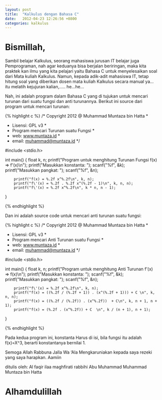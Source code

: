 ```yaml
---
layout: post
title:  "Kalkulus dengan Bahasa C"
date:   2012-04-23 12:26:56 +0800
categories: kalkulus
---
```


# Bismillah,

Sambil belajar Kalkulus, seorang mahasiswa jurusan IT belajar juga Pemprograman, nah agar keduanya bisa berjalan beriringan, maka kita praktek kan ilmu yang kita pelajari yaitu Bahasa C untuk menyelesaikan soal dari Mata kuliah Kalkulus. Namun, kepada adik-adit mahasiswa IT, tetap hitung soal yang diberikan dosen mata kuliah Kalkulus secara manual ya... itu melatih kejujuran kalian,..... he...he...

Nah, ini adalah program dalam Bahasa C yang di tujukan untuk mencari turunan dari suatu fungsi dan anti turunannya. Berikut ini source dari program untuk mencari turunan:

{% highlight c %}
/* Copyright 2012 @ Muhammad Muntaza bin Hatta *
 * Lisensi: GPL v3                             *
 * Program mencari Turunan suatu Fungsi        *
 * web: www.muntaza.id                  *
 * email: muhammad@muntaza.id                 */


#include <stdio.h>

int main() {
        float k, n;
        printf("Program untuk menghitung Turunan Fungsi f(x) => f\'(x)\n");
        printf("Masukkan konstanta: ");
        scanf("%f", &k);
        printf("Masukkan pangkat: ");
        scanf("%f", &n);

        printf("f(x) = %.2f x^%.2f\n", k, n);
        printf("f\'(x) = %.2f . %.2f x^(%.2f - 1)\n", k, n, n);
        printf("f\'(x) = %.2f x^%.2f\n", k * n, n - 1);
}

{% endhighlight %}

Dan ini adalah source code untuk mencari anti turunan suatu fungsi:

{% highlight c %}
/* Copyright 2012 @ Muhammad Muntaza bin Hatta *
 * Lisensi: GPL v3                             *
 * Program mencari Anti Turunan suatu Fungsi   *
 * web: www.muntaza.id                  *
 * email: muhammad@muntaza.id                 */


#include <stdio.h>

int main() {
        float k, n;
        printf("Program untuk menghitung Anti Turunan f\'(x) => f(x)\n");
        printf("Masukkan konstanta: ");
        scanf("%f", &k);
        printf("Masukkan pangkat: ");
        scanf("%f", &n);

        printf("f\'(x) = %.2f x^%.2f\n", k, n);
        printf("f(x) = ((%.2f / (%.2f + 1)) . (x^(%.2f + 1))) + C \n", k, n, n);
        printf("f(x) = ((%.2f / (%.2f)) . (x^%.2f))  + C\n", k, n + 1, n + 1);
        printf("f(x) = (%.2f . (x^%.2f)) + C  \n", k / (n + 1), n + 1);
}

{% endhighlight %}

Pada kedua program ini, konstanta Harus di isi, bila fungsi itu adalah f(x)=X^3, berarti konstantanya bernilai 1.

Semoga Allah Rabbuna Jalla Wa ‘Ala Mengkaruniakan kepada saya rezeki yang saya harapkan. Aamiin

ditulis oleh: Al faqir ilaa maghfirati rabbihi Abu Muhammad Muhammad Muntaza bin Hatta

# Alhamdulillah
